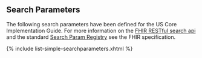 
## Search Parameters

The following search parameters have been defined for the US Core Implementation Guide.  For more information on the [FHIR RESTful search api](http://build.fhir.org/search.html) and the standard [Search Param Registry](http://build.fhir.org/searchparameter-registry.html) see the FHIR specification.

{% include list-simple-searchparameters.xhtml %}
